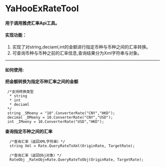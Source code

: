 # YaHooExRateTool
#### 用于调用雅虎汇率Api工具。

#### 实现功能：
1. 实现了对string,deciaml,int的金额进行指定币种与币种之间的汇率转换。
2. 可查询币种与币种之前的汇率信息,查询结果分为Xml字符串与对象。

---

#### 如何使用:
**把金额转换为指定币种汇率之间的金额**
```
 /*支持转换类型
  * string
  * int
  * deciaml
 */ 
 string _SMoeny = "10".ConverterRate("CNY","HKD"); 
 decimal _DMoeny = 10.ConverterRate("CNY","USD");
 int _IMoeny = 10.ConverterRate("USD","HKD");
```
**查询指定币种之间的汇率**
```
  /*查询汇率（返回XML字符串）*/
  string Xml = Rate.QueryRateToXml(OriginRate, TargetRate);
  
  /*查询汇率（返回Obj对象）*/
  RateObj _RateObj=Rate.QueryRateToObj(OriginRate, TargetRate);
```


